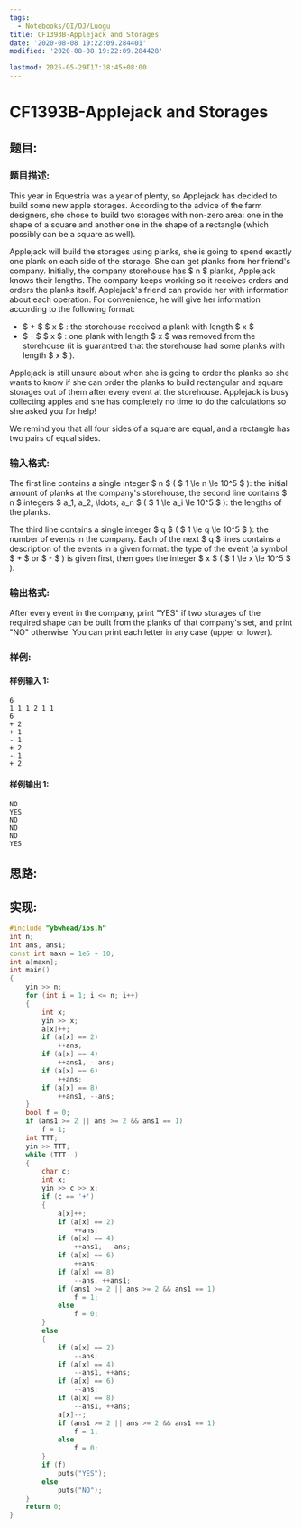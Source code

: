 ```yaml
---
tags:
  - Notebooks/OI/OJ/Luogu
title: CF1393B-Applejack and Storages
date: '2020-08-08 19:22:09.284401'
modified: '2020-08-08 19:22:09.284428'

lastmod: 2025-05-29T17:38:45+08:00
---
```


# CF1393B-Applejack and Storages

## 题目:

### 题目描述:

This year in Equestria was a year of plenty, so Applejack has decided to build some new apple storages. According to the advice of the farm designers, she chose to build two storages with non-zero area: one in the shape of a square and another one in the shape of a rectangle (which possibly can be a square as well).

Applejack will build the storages using planks, she is going to spend exactly one plank on each side of the storage. She can get planks from her friend's company. Initially, the company storehouse has $ n $ planks, Applejack knows their lengths. The company keeps working so it receives orders and orders the planks itself. Applejack's friend can provide her with information about each operation. For convenience, he will give her information according to the following format:

- $ + $ $ x $ : the storehouse received a plank with length $ x $
- $ - $ $ x $ : one plank with length $ x $ was removed from the storehouse (it is guaranteed that the storehouse had some planks with length $ x $ ).

Applejack is still unsure about when she is going to order the planks so she wants to know if she can order the planks to build rectangular and square storages out of them after every event at the storehouse. Applejack is busy collecting apples and she has completely no time to do the calculations so she asked you for help!

We remind you that all four sides of a square are equal, and a rectangle has two pairs of equal sides.

### 输入格式:

The first line contains a single integer $ n $ ( $ 1 \le n \le       10^5 $ ): the initial amount of planks at the company's storehouse, the second line contains $ n $ integers $ a_1, a_2,       \ldots, a_n $ ( $ 1 \le a_i \le 10^5 $ ): the lengths of the planks.

The third line contains a single integer $ q $ ( $ 1 \le q \le       10^5 $ ): the number of events in the company. Each of the next $ q $ lines contains a description of the events in a given format: the type of the event (a symbol $ + $ or $ - $ ) is given first, then goes the integer $ x $ ( $ 1 \le x \le 10^5 $ ).

### 输出格式:

After every event in the company, print "YES" if two storages of the required shape can be built from the planks of that company's set, and print "NO" otherwise. You can print each letter in any case (upper or lower).

### 样例:

#### 样例输入 1:

```
6
1 1 1 2 1 1
6
+ 2
+ 1
- 1
+ 2
- 1
+ 2
```

#### 样例输出 1:

```
NO
YES
NO
NO
NO
YES
```

## 思路:

## 实现:

```cpp
#include "ybwhead/ios.h"
int n;
int ans, ans1;
const int maxn = 1e5 + 10;
int a[maxn];
int main()
{
    yin >> n;
    for (int i = 1; i <= n; i++)
    {
        int x;
        yin >> x;
        a[x]++;
        if (a[x] == 2)
            ++ans;
        if (a[x] == 4)
            ++ans1, --ans;
        if (a[x] == 6)
            ++ans;
        if (a[x] == 8)
            ++ans1, --ans;
    }
    bool f = 0;
    if (ans1 >= 2 || ans >= 2 && ans1 == 1)
        f = 1;
    int TTT;
    yin >> TTT;
    while (TTT--)
    {
        char c;
        int x;
        yin >> c >> x;
        if (c == '+')
        {
            a[x]++;
            if (a[x] == 2)
                ++ans;
            if (a[x] == 4)
                ++ans1, --ans;
            if (a[x] == 6)
                ++ans;
            if (a[x] == 8)
                --ans, ++ans1;
            if (ans1 >= 2 || ans >= 2 && ans1 == 1)
                f = 1;
            else
                f = 0;
        }
        else
        {
            if (a[x] == 2)
                --ans;
            if (a[x] == 4)
                --ans1, ++ans;
            if (a[x] == 6)
                --ans;
            if (a[x] == 8)
                --ans1, ++ans;
            a[x]--;
            if (ans1 >= 2 || ans >= 2 && ans1 == 1)
                f = 1;
            else
                f = 0;
        }
        if (f)
            puts("YES");
        else
            puts("NO");
    }
    return 0;
}
```
